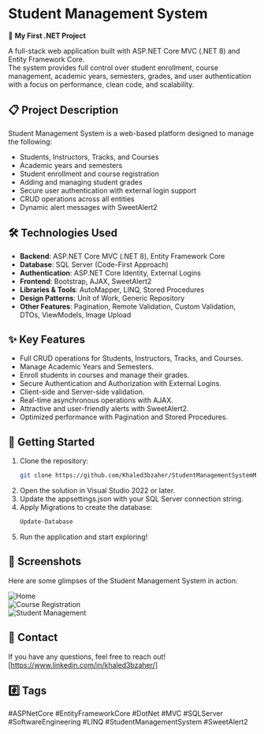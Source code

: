 ﻿# Student Management System
🚀 **My First .NET Project**

A full-stack web application built with ASP.NET Core MVC (.NET 8) and Entity Framework Core.  
The system provides full control over student enrollment, course management, academic years, semesters, grades, and user authentication with a focus on performance, clean code, and scalability.

## 📋 Project Description
Student Management System is a web-based platform designed to manage the following:  
- Students, Instructors, Tracks, and Courses  
- Academic years and semesters  
- Student enrollment and course registration  
- Adding and managing student grades  
- Secure user authentication with external login support  
- CRUD operations across all entities  
- Dynamic alert messages with SweetAlert2  

## 🛠️ Technologies Used
- **Backend**: ASP.NET Core MVC (.NET 8), Entity Framework Core  
- **Database**: SQL Server (Code-First Approach)  
- **Authentication**: ASP.NET Core Identity, External Logins  
- **Frontend**: Bootstrap, AJAX, SweetAlert2  
- **Libraries & Tools**: AutoMapper, LINQ, Stored Procedures  
- **Design Patterns**: Unit of Work, Generic Repository  
- **Other Features**: Pagination, Remote Validation, Custom Validation, DTOs, ViewModels, Image Upload  

## ✨ Key Features
- Full CRUD operations for Students, Instructors, Tracks, and Courses.  
- Manage Academic Years and Semesters.  
- Enroll students in courses and manage their grades.  
- Secure Authentication and Authorization with External Logins.  
- Client-side and Server-side validation.  
- Real-time asynchronous operations with AJAX.  
- Attractive and user-friendly alerts with SweetAlert2.  
- Optimized performance with Pagination and Stored Procedures.  

## 🚀 Getting Started
1. Clone the repository:  
   ```bash
   git clone https://github.com/Khaled3bzaher/StudentManagementSystemMVC.git
2. Open the solution in Visual Studio 2022 or later.
1. Update the appsettings.json with your SQL Server connection string.
1. Apply Migrations to create the database:
   ```bash
   Update-Database
1. Run the application and start exploring!

## 📸 Screenshots
Here are some glimpses of the Student Management System in action:


![Home](screenshots/home.png)  
![Course Registration](screenshots/courseRegistration.png)  
![Student Management](screenshots/student.png)

## 📢 Contact
If you have any questions, feel free to reach out!  
[https://www.linkedin.com/in/khaled3bzaher/]  

## #️⃣ Tags
#ASPNetCore #EntityFrameworkCore #DotNet #MVC #SQLServer #SoftwareEngineering #LINQ #StudentManagementSystem #SweetAlert2